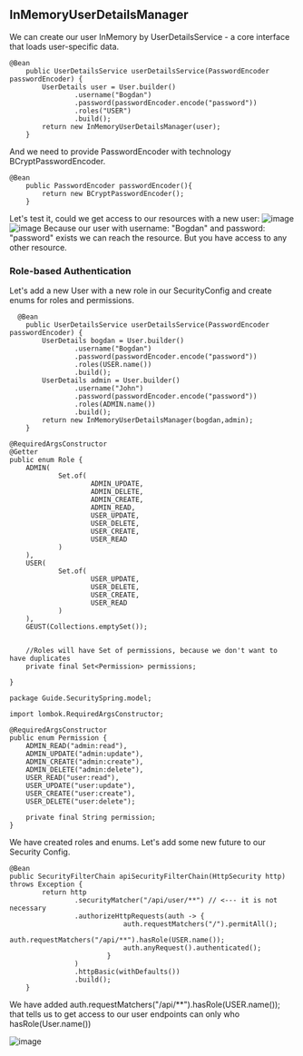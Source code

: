 ## InMemoryUserDetailsManager

We can create our user InMemory by UserDetailsService - a core interface that loads user-specific data.

```
@Bean
    public UserDetailsService userDetailsService(PasswordEncoder passwordEncoder) {
        UserDetails user = User.builder()
                .username("Bogdan")
                .password(passwordEncoder.encode("password"))
                .roles("USER")
                .build();
        return new InMemoryUserDetailsManager(user);
    }
```
And we need to provide PasswordEncoder with technology BCryptPasswordEncoder.
```
@Bean
    public PasswordEncoder passwordEncoder(){
        return new BCryptPasswordEncoder();
    }
```
Let's test it, could we get access to our resources with a new user:
![image](https://github.com/BykaWF/SpringSecurityGuide/assets/119706327/18747959-c66b-450c-88b5-c54f8111f24f)
![image](https://github.com/BykaWF/SpringSecurityGuide/assets/119706327/8f70a2ab-1e96-497b-b185-10d693aff41e)
Because our user with username: "Bogdan" and password: "password" exists we can reach the resource.  But you have access to any other resource. 


### Role-based Authentication 

Let's add a new User with a new role in our SecurityConfig and create enums for roles and permissions.
```
  @Bean
    public UserDetailsService userDetailsService(PasswordEncoder passwordEncoder) {
        UserDetails bogdan = User.builder()
                .username("Bogdan")
                .password(passwordEncoder.encode("password"))
                .roles(USER.name())
                .build();
        UserDetails admin = User.builder() 
                .username("John")
                .password(passwordEncoder.encode("password"))
                .roles(ADMIN.name())
                .build();
        return new InMemoryUserDetailsManager(bogdan,admin);
    }
```
```
@RequiredArgsConstructor
@Getter
public enum Role {
    ADMIN(
            Set.of(
                    ADMIN_UPDATE,
                    ADMIN_DELETE,
                    ADMIN_CREATE,
                    ADMIN_READ,
                    USER_UPDATE,
                    USER_DELETE,
                    USER_CREATE,
                    USER_READ
            )
    ),
    USER(
            Set.of(
                    USER_UPDATE,
                    USER_DELETE,
                    USER_CREATE,
                    USER_READ
            )
    ),
    GEUST(Collections.emptySet());


    //Roles will have Set of permissions, because we don't want to have duplicates
    private final Set<Permission> permissions;

}
```
```
package Guide.SecuritySpring.model;

import lombok.RequiredArgsConstructor;

@RequiredArgsConstructor
public enum Permission {
    ADMIN_READ("admin:read"),
    ADMIN_UPDATE("admin:update"),
    ADMIN_CREATE("admin:create"),
    ADMIN_DELETE("admin:delete"),
    USER_READ("user:read"),
    USER_UPDATE("user:update"),
    USER_CREATE("user:create"),
    USER_DELETE("user:delete");

    private final String permission;
}
```

We have created roles and enums. Let's add some new future to our Security Config. 
```
@Bean
public SecurityFilterChain apiSecurityFilterChain(HttpSecurity http) throws Exception {
        return http
                .securityMatcher("/api/user/**") // <--- it is not necessary 
                .authorizeHttpRequests(auth -> {
                            auth.requestMatchers("/").permitAll();
                            auth.requestMatchers("/api/**").hasRole(USER.name());
                            auth.anyRequest().authenticated();
                        }
                )
                .httpBasic(withDefaults())
                .build();
    }
```
We have added auth.requestMatchers("/api/**").hasRole(USER.name()); that tells us to get access to our user endpoints can only who hasRole(User.name())

![image](https://github.com/BykaWF/SpringSecurityGuide/assets/119706327/818ee8d1-b869-401a-8ad8-4489632b4bb9)


